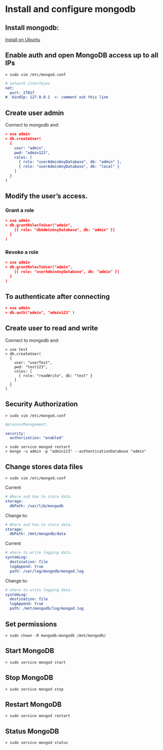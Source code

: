 # Install and configure mongodb

## Install mongodb:
[Install on Ubuntu](https://docs.mongodb.com/manual/tutorial/install-mongodb-on-ubuntu/)

## Enable auth and open MongoDB access up to all IPs
```
> sudo vim /etc/mongod.conf
```

```CMake
# network interfaces
net:
  port: 27017
#  bindIp: 127.0.0.1  <- comment out this line
```

## Create user admin
Connect to mongodb and:
```CMake
> use admin
> db.createUser(
  {
    user: "admin",
    pwd: "admin123",
    roles: [ 
      { role: "userAdminAnyDatabase", db: "admin" },
      { role: "userAdminAnyDatabase", db: "local" }
    ]
  }
)
```

## Modify the user’s access.
### Grant a role 
```CMake
> use admin
> db.grantRolesToUser("admin",
    [{ role: "dbAdminAnyDatabase", db: "admin" }]
  }
)
```
### Revoke a role
```CMake
> use admin
> db.grantRolesToUser("admin",
    [{ role: "userAdminAnyDatabase", db: "admin" }]
  }
)
```

## To authenticate after connecting
```CMake
> use admin
> db.auth("admin", "admin123" )
```

## Create user to read and write
Connect to mongodb and:
```
> use test
> db.createUser(
  {
    user: "userTest",
    pwd: "test123",
    roles: [ 
      { role: "readWrite", db: "test" } 
    ]
  }
)
```

## Security Authorization
```
> sudo vim /etc/mongod.conf
```
```CMake
#processManagement:

security:
  authorization: "enabled"
```
```
> sudo service mongod restart
> mongo -u admin -p "admin123" --authenticationDatabase "admin"
```

## Change stores data files
```
> sudo vim /etc/mongod.conf
```
Current
```CMake
# Where and how to store data.
storage:
  dbPath: /var/lib/mongodb
```
Change to:
```CMake
# Where and how to store data.
storage:
  dbPath: /mnt/mongodb/data
```
Current
```CMake
# where to write logging data.
systemLog:
  destination: file
  logAppend: true
  path: /var/log/mongodb/mongod.log
```
Change to:
```CMake
# where to write logging data.
systemLog:
  destination: file
  logAppend: true
  path: /mnt/mongodb/log/mongod.log
```

## Set permissions
```
> sudo chown -R mongodb:mongodb /mnt/mongodb/
```

## Start MongoDB
```
> sudo service mongod start
```

## Stop MongoDB
```
> sudo service mongod stop
```

## Restart MongoDB
```
> sudo service mongod restart
```

## Status MongoDB
```
> sudo service mongod status
```